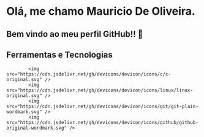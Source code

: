 # Olá, me chamo Mauricio De Oliveira. 
## Bem vindo ao meu perfil GitHub!! 👋

## Ferramentas e Tecnologias
            <img src="https://cdn.jsdelivr.net/gh/devicons/devicon/icons/c/c-original.svg" /> 
            <img src="https://cdn.jsdelivr.net/gh/devicons/devicon/icons/linux/linux-original.svg" />          
            <img src="https://cdn.jsdelivr.net/gh/devicons/devicon/icons/git/git-plain-wordmark.svg" />            
            <img src="https://cdn.jsdelivr.net/gh/devicons/devicon/icons/github/github-original-wordmark.svg" />
          
          
          

<!--
**OliverM1981/OliverM1981** is a ✨ _special_ ✨ repository because its `README.md` (this file) appears on your GitHub profile.

Here are some ideas to get you started:

- 🔭 I’m currently working on ...
- 🌱 I’m currently learning ...
- 👯 I’m looking to collaborate on ...
- 🤔 I’m looking for help with ...
- 💬 Ask me about ...
- 📫 How to reach me: ...
- 😄 Pronouns: ...
- ⚡ Fun fact: ...
-->
